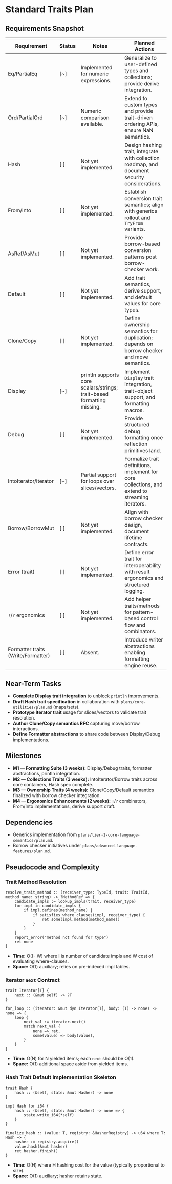 # Standard Traits Plan

## Requirements Snapshot
| Requirement | Status | Notes | Planned Actions |
| --- | --- | --- | --- |
| Eq/PartialEq | [~] | Implemented for numeric expressions. | Generalize to user-defined types and collections; provide derive integration. |
| Ord/PartialOrd | [~] | Numeric comparison available. | Extend to custom types and provide trait-driven ordering APIs, ensure NaN semantics. |
| Hash | [ ] | Not yet implemented. | Design hashing trait, integrate with collection roadmap, and document security considerations. |
| From/Into | [ ] | Not yet implemented. | Establish conversion trait semantics; align with generics rollout and `TryFrom` variants. |
| AsRef/AsMut | [ ] | Not yet implemented. | Provide borrow-based conversion patterns post borrow-checker work. |
| Default | [ ] | Not yet implemented. | Add trait semantics, derive support, and default values for core types. |
| Clone/Copy | [ ] | Not yet implemented. | Define ownership semantics for duplication; depends on borrow checker and move semantics. |
| Display | [~] | println supports core scalars/strings; trait-based formatting missing. | Implement `Display` trait integration, trait-object support, and formatting macros. |
| Debug | [ ] | Not yet implemented. | Provide structured debug formatting once reflection primitives land. |
| IntoIterator/Iterator | [~] | Partial support for loops over slices/vectors. | Formalize trait definitions, implement for core collections, and extend to streaming iterators. |
| Borrow/BorrowMut | [ ] | Not yet implemented. | Align with borrow checker design, document lifetime contracts. |
| Error (trait) | [ ] | Not yet implemented. | Define error trait for interoperability with result ergonomics and structured logging. |
| `!`/`?` ergonomics | [ ] | Not yet implemented. | Add helper traits/methods for pattern-based control flow and combinators. |
| Formatter traits (Write/Formatter) | [ ] | Absent. | Introduce writer abstractions enabling formatting engine reuse. |

## Near-Term Tasks
- **Complete Display trait integration** to unblock `println` improvements.
- **Draft Hash trait specification** in collaboration with `plans/core-utilities/plan.md` (maps/sets).
- **Prototype Iterator trait** usage for slices/vectors to validate trait resolution.
- **Author Clone/Copy semantics RFC** capturing move/borrow interactions.
- **Define Formatter abstractions** to share code between Display/Debug implementations.

## Milestones
- **M1 — Formatting Suite (3 weeks):** Display/Debug traits, formatter abstractions, println integration.
- **M2 — Collections Traits (3 weeks):** IntoIterator/Borrow traits across core containers, Hash spec complete.
- **M3 — Ownership Traits (4 weeks):** Clone/Copy/Default semantics finalized with borrow checker integration.
- **M4 — Ergonomics Enhancements (2 weeks):** `!`/`?` combinators, From/Into implementations, derive support draft.

## Dependencies
- Generics implementation from `plans/tier-1-core-language-semantics/plan.md`.
- Borrow checker initiatives under `plans/advanced-language-features/plan.md`.

## Pseudocode and Complexity

### Trait Method Resolution
```pn
resolve_trait_method :: (receiver_type: TypeId, trait: TraitId, method_name: string) -> ?MethodRef => {
	candidate_impls := lookup_impls(trait, receiver_type)
	for impl in candidate_impls {
		if impl.defines(method_name) {
			if satisfies_where_clauses(impl, receiver_type) {
				ret some(impl.method(method_name))
			}
		}
	}
	report_error("method not found for type")
	ret none
}
```
- **Time:** O(I · W) where I is number of candidate impls and W cost of evaluating where-clauses.
- **Space:** O(1) auxiliary; relies on pre-indexed impl tables.

### Iterator `next` Contract
```pn
trait Iterator[T] {
	next :: (&mut self) -> ?T
}

for_loop :: (iterator: &mut dyn Iterator[T], body: (T) -> none) -> none => {
	loop {
		next_val := iterator.next()
		match next_val {
			none => ret,
			some(value) => body(value),
		}
	}
}
```
- **Time:** O(N) for N yielded items; each `next` should be O(1).
- **Space:** O(1) additional space aside from yielded items.

### Hash Trait Default Implementation Skeleton
```pn
trait Hash {
	hash :: (&self, state: &mut Hasher) -> none
}

impl Hash for i64 {
	hash :: (&self, state: &mut Hasher) -> none => {
		state.write_i64(*self)
	}
}

finalize_hash :: (value: T, registry: &HasherRegistry) -> u64 where T: Hash => {
	hasher := registry.acquire()
	value.hash(&mut hasher)
	ret hasher.finish()
}
```
- **Time:** O(H) where H hashing cost for the value (typically proportional to size).
- **Space:** O(1) auxiliary; hasher retains state.
